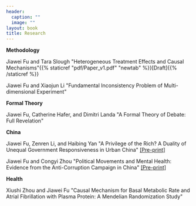 ```yaml
---
header:
  caption: ""
  image: ""
layout: book
title: Research
---
```


**Methodology**

Jiawei Fu and Tara Slough "Heterogeneous Treatment Effects and Causal Mechanisms"{{% staticref "pdf/Paper_v1.pdf" "newtab" %}}[Draft]{{% /staticref %}}

Jiawei Fu and Xiaojun Li "Fundamental Inconsistency Problem of Multi-dimensional Experiment"


**Formal Theory**

Jiawei Fu, Catherine Hafer, and Dimitri Landa "A Formal Theory of Debate: Full Revelation"

**China**

Jiawei Fu, Zenren Li, and Haibing Yan "A Privilege of the Rich? A Duality of Unequal Government Responsiveness in Urban China" [[Pre-print]](https://papers.ssrn.com/sol3/papers.cfm?abstract_id=4253200)

Jiawei Fu and Congyi Zhou "Political Movements and Mental Health: Evidence from the Anti-Corruption Campaign in China" [[Pre-print]](https://papers.ssrn.com/sol3/papers.cfm?abstract_id=4161190)


**Health**

Xiushi Zhou and Jiawei Fu "Causal Mechanism for Basal Metabolic Rate and Atrial Fibrillation with Plasma Protein: A Mendelian Randomization Study"



